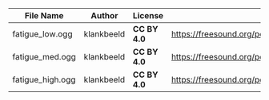 | File Name        | Author   | License   | Link                            |
|------------------|----------|-----------|---------------------------------|
| fatigue_low.ogg | klankbeeld | **CC BY 4.0** | https://freesound.org/people/klankbeeld/sounds/181954/ |
| fatigue_med.ogg | klankbeeld | **CC BY 4.0** | https://freesound.org/people/klankbeeld/sounds/181954/ |
| fatigue_high.ogg | klankbeeld | **CC BY 4.0** | https://freesound.org/people/klankbeeld/sounds/181954/ |